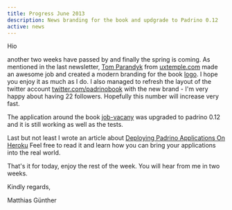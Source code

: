 ```yaml
---
title: Progress June 2013
description: News branding for the book and updgrade to Padrino 0.12
active: news
---
```


Hio

another two weeks have passed by and finally the spring is coming. As mentioned in the last newsletter, [Tom Parandyk](https://twitter.com/tomparandyk) from [uxtemple.com](http://www.uxtemple.com) made an awesome job and created a modern branding for the book [logo](http://padrinobook.com/logo.png). I hope you enjoy it as much as I do. I also managed to refresh the layout of the twitter account [twitter.com/padrinobook](https://twitter.com/padrinobook) with the new brand - I'm very happy about having 22 followers. Hopefully this number will increase very fast.


The application around the book [job-vacany](https://github.com/wikimatze/job-vacancy) was upgraded to padrino 0.12 and it is still working as well as the tests.


Last but not least I wrote an article about [Deploying Padrino Applications On Heroku](https://wikimatze.de/deploying-padrino-applications-on-heroku.html)
Feel free to read it and learn how you can bring your applications into the real world.


That's it for today, enjoy the rest of the week. You will hear from me in two weeks.

Kindly regards,

Matthias Günther

